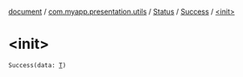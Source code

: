 [document](../../../index.md) / [com.myapp.presentation.utils](../../index.md) / [Status](../index.md) / [Success](index.md) / [&lt;init&gt;](./-init-.md)

# &lt;init&gt;

`Success(data: `[`T`](index.md#T)`)`